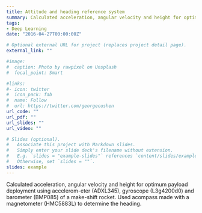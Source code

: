 ```yaml
---
title: Attitude and heading reference system
summary: Calculated acceleration, angular velocity and height for optimum payload deployment using accelerom-eter  (ADXL345),  gyroscope  (L3g4200d0)  and  barometer  (BMP085)  of  a  make-shift  rocket. Used  acompass made with a magnetometer (HMC5883L) to determine the heading.
tags:
- Deep Learning
date: "2016-04-27T00:00:00Z"

# Optional external URL for project (replaces project detail page).
external_link: ""

#image:
#  caption: Photo by rawpixel on Unsplash
#  focal_point: Smart

#links:
#- icon: twitter
#  icon_pack: fab
#  name: Follow
#  url: https://twitter.com/georgecushen
url_code: ""
url_pdf: ""
url_slides: ""
url_video: ""

# Slides (optional).
#   Associate this project with Markdown slides.
#   Simply enter your slide deck's filename without extension.
#   E.g. `slides = "example-slides"` references `content/slides/example-slides.md`.
#   Otherwise, set `slides = ""`.
slides: example
---
```

Calculated acceleration, angular velocity and height for optimum payload deployment using accelerom-eter  (ADXL345),  gyroscope  (L3g4200d0)  and  barometer  (BMP085)  of  a  make-shift  rocket.   Used  acompass made with a magnetometer (HMC5883L) to determine the heading.
